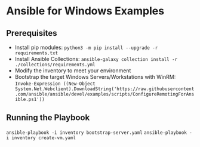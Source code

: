 # Ansible for Windows Examples

## Prerequisites

- Install pip modules: `python3 -m pip install --upgrade -r requirements.txt`
- Install Ansible Collections: `ansible-galaxy collection install -r ./collections/requirements.yml`
- Modify the inventory to meet your environment
- Bootstrap the target Windows Servers/Workstations with WinRM: `Invoke-Expression ((New-Object System.Net.Webclient).DownloadString('https://raw.githubusercontent.com/ansible/ansible/devel/examples/scripts/ConfigureRemotingForAnsible.ps1'))`


## Running the Playbook

`ansible-playbook -i inventory bootstrap-server.yaml`
`ansible-playbook -i inventory create-vm.yaml`
